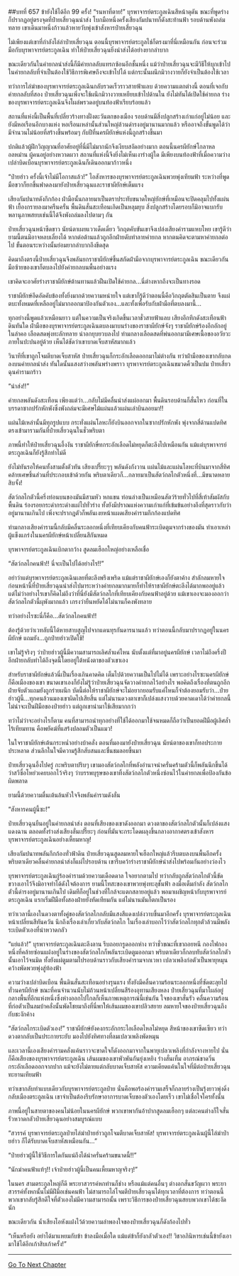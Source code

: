 ##บทที่ 657 ข้ายังใช้ได้อีก 99 ครั้ง!
“รนหาที่ตาย!” บุรพาจารย์ตระกูลเฉินสีหน้าดุดัน ขณะที่พูดร่างก็ปรากฏอยู่ตรงจุดที่ป๋ายเสี่ยวฉุนนำส่ง โบกมือหนึ่งครั้งเสียงกัมปนาทก็ดังสะท้านฟ้า รอบด้านพังถล่มทลาย เขาเดินมาหนึ่งก้าวแล้วหายวับพุ่งเข้าสังหารป๋ายเสี่ยวฉุน

ไม่เพียงแต่เขาที่กำลังไล่ล่าป๋ายเสี่ยวฉุน ตอนนี้บุรพาจารย์ตระกูลไช่ก็ตรงมาที่นี่เหมือนกัน ก่อนจะร่วมมือกับบุรพาจารย์ตระกูลเฉิน ทำให้ป๋ายเสี่ยวฉุนยิ่งนำส่งได้อย่างยากลำบาก

ขณะเดียวกันในค่ายกลนำส่งนี้ก็มีค่ายกลลับแทรกซ้อนอีกชั้นหนึ่ง แม้ว่าป๋ายเสี่ยวฉุนจะมีวิธีให้บุกเข้าไปในค่ายกลลับที่จำเป็นต้องใช้วิธีการพิเศษถึงจะเข้าไปได้ แต่กระนั้นผนึกมิวางวายก็ยังจำเป็นต้องใช้เวลา

ทว่าการไล่ฆ่าของบุรพาจารย์ตระกูลเฉินกลับรวดเร็วราวสายฟ้าแลบ ด้วยความแตกต่างนี้ ตอนที่เจอกับค่ายกลลับที่สอง ป๋ายเสี่ยวฉุนเพิ่งจะใช้ผนึกมิวางวายเหยียบเข้าไปด้านใน ยังไม่ทันได้เปิดใช้ค่ายกล ร่างของบุรพาจารย์ตระกูลเฉินจึงโผล่พรวดอยู่บนท้องฟ้าเรียบร้อยแล้ว

สถานที่แห่งนี้เป็นพื้นที่เปลี่ยวร้างทางฝั่งตะวันตกของเมือง รอบด้านมีสิ่งปลูกสร้างเก่าแก่อยู่ไม่น้อย และยังมีหอเรือนอีกบางแห่ง หอเรือนเหล่านั้นส่วนใหญ่ล้วนดำรงอยู่มานานมากแล้ว หรืออาจถึงขั้นพูดได้ว่ามีจำนวนไม่น้อยที่สร้างขึ้นพร้อมๆ กับปีที่นครผียักษ์แห่งนี้ถูกสร้างขึ้นมา

ปกติแล้วผู้ฝึกวิญญาณที่อาศัยอยู่ที่นี่มีไม่มากนักจึงเงียบสงัดอย่างมาก ตอนนี้นครผียักษ์โกลาหลอลหม่าน ผู้คนอยู่อย่างหวาดผวา สถานที่แห่งนี้จึงยิ่งไม่เห็นเงาร่างผู้ใด มีเพียงบนท้องฟ้าที่เมื่อความว่างเปล่าบิดเบือนบุรพาจารย์ตระกูลเฉินก็เดินออกมาก้าวหนึ่ง

“ป๋ายฮ่าว ครั้งนี้เจ้าไม่มีโอกาสแล้ว!” ไอสังหารของบุรพาจารย์ตระกูลเฉินพวยพุ่งเทียมฟ้า ระหว่างที่พูดมือขวาก็ยกขึ้นฟาดลงมายังป๋ายเสี่ยวฉุนและราชาผียักษ์เต็มแรง

เสียงกัมปนาทดังกึกก้อง ฝ่ามือนั้นกลายมาเป็นตราประทับขนาดใหญ่ยักษ์ที่เหมือนจะปิดคลุมไปทั้งแผ่นฟ้า เยื้องกรายลงมาครืนครั่น พื้นดินสั่นสะเทือนเกิดเป็นหลุมยุบ สิ่งปลูกสร้างโดยรอบก็มิอาจแบกรับพลานุภาพสยบเช่นนี้ได้จึงพังถล่มลงไปตามๆ กัน

ป๋ายเสี่ยวฉุนหน้าซีดขาว นัยน์ตาเผยแววเด็ดเดี่ยว วิกฤตคับขันเขาจึงเปล่งเสียงคำรามแหบโหย เขารู้ดีว่ายามนี้ตนมิอาจหลบเลี่ยงได้ หากต่อต้านแล้วถูกอีกฝ่ายดับทำลายค่ายกล หากตนคิดจะตามหาค่ายกลต่อไป ขั้นตอนระหว่างนั้นย่อมยากลำบากถึงขีดสุด

คิดมาถึงตรงนี้ป๋ายเสี่ยวฉุนจึงพลันยกราชาผียักษ์ขึ้นสกัดฝ่ามือจากบุรพาจารย์ตระกูลเฉิน ขณะเดียวกันมือซ้ายของเขาก็ตบลงไปยังค่ายกลบนพื้นอย่างแรง

เขาคิดจะอาศัยร่างราชาผียักษ์ต้านทานแล้วฝืนเปิดใช้ค่ายกล...นี่ต่างหากถึงจะเป็นทางรอด

ราชาผียักษ์อึดอัดคับข้องทั้งยิ่งมากด้วยความหน่ายใจ แต่เขาก็รู้ดีว่าตอนนี้คือวิกฤตตัดสินเป็นตาย จึงแผ่ตบะทั้งหมดที่เหลืออยู่ไม่มากออกมาป้องกันตัวเอง...และทั้งเพื่อรับกับฝ่ามือที่ตบลงมานี้...

ทุกอย่างนี้พูดแล้วเหมือนยาว แต่ในความเป็นจริงเกิดขึ้นเวลาชั่วสายฟ้าแลบ เสียงอึกทึกดังสะเทือนฟ้าดินทันใด ฝ่ามือของบุรพาจารย์ตระกูลเฉินตบลงมาบนร่างของราชาผียักษ์จังๆ ราชาผียักษ์ร้องอึกอักอยู่ในลำคอ เลือดสดพุ่งทะลักทลาย น่าอกยุบยวบลงไป ท่ามกลางเลือดสดที่พ่นออกมามีเศษเนื้อของอวัยวะภายในปะปนอยู่ด้วย เห็นได้ชัดว่าเขาบาดเจ็บสาหัสมากแล้ว

วินาทีที่เขาถูกโจมตีบาดเจ็บสาหัส ป๋ายเสี่ยวฉุนก็กระอักเลือดออกมาไม่ต่างกัน ทว่าฝ่ามือของเขากลับกดลงบนค่ายกลนำส่ง ทันใดนั้นแสงสว่างพลันพร่างพราว บุรพาจารย์ตระกูลเฉินขมวดคิ้วเป็นปม ป๋ายเสี่ยวฉุนคำรามกร้าว

“นำส่ง!!”

ค่ายกลพลันดังสะเทือน เพียงแต่ว่า...กลับไม่มีคลื่นนำส่งแผ่ออกมา พื้นดินรอบด้านก็สั่นไหว ก่อนที่ในบรรดาซากปรักหักพังซึ่งพังถล่มจะมีเศษไม้แผ่นแล้วแผ่นเล่าบินลอยมา!!

แผ่นไม้เหล่านั้นมีทุกรูปแบบ กระทั่งแผ่นโลหะก็ยังบินออกจากในซากปรักหักพัง พุ่งจากสี่ด้านแปดทิศตรงเข้ามารวมกันที่ป๋ายเสี่ยวฉุนในชั่วพริบตา

ภาพนี้ทำให้ป๋ายเสี่ยวฉุนอึ้งงัน ราชาผียักษี่ทกระอักเลือดไม่หยุดก็ตะลึงไปเหมือนกัน แม้แต่บุรพาจารย์ตระกูลเฉินก็ยังรู้สึกท่าไม่ดี

ยังไม่ทันรอให้คนทั้งสามตั้งตัวทัน เสียงเปรี๊ยะๆๆ พลันดังกังวาน แผ่นไม้และแผ่นโลหะที่บินมาจากสี่ทิศคล้ายเศษชิ้นส่วนที่ประกอบเข้าด้วยกัน พริบตาเดียวก็...กลายมาเป็นสัตว์กลไกตัวหนึ่งที่...มีขนาดหลายสิบจั้ง!

สัตว์กลไกตัวนี้ครึ่งท่อนบนของมันมีสามหัว หกแขน ท่อนล่างเป็นเหมือนสัตว์ร้ายทั่วไปที่สี่เท้าสัมผัสกับพื้นดิน ร่องรอยกระดำกระด่างแผ่ไปทั่วร่าง ทั้งยังมีปราณแห่งความเก่าแก่ที่เข้มข้นอย่างถึงที่สุดราวกับว่าอยู่มานานเกินไป เพิ่งจะปรากฎตัวก็พลันเงยหน้าแผดเสียงคำรามกึกก้องแปดทิศ

ท่ามกลางเสียงคำรามนี้กลับมีคลื่นระลอกหนึ่งที่เทียบเคียงกับคนฟ้าระเบิดตูมจากร่างของมัน ทำเอาเหล่าผู้แข็งแกร่งในนครผียักษ์หน้าเปลี่ยนสีกันหมด

บุรพาจารย์ตระกูลเฉินเบิกตากว้าง สูดลมเฮือกใหญ่อย่างเหลือเชื่อ

“สัตว์กลไกคนฟ้า!! นี่จะเป็นไปได้อย่างไร!!”

อย่าว่าแต่บุรพาจารย์ตระกูลเฉินเลยที่ตะลึงพรึงเพริด แม้แต่ราชาผียักษ์เองก็ยังตาค้าง สำลักลมหายใจ ก่อนหน้านี้ที่ป๋ายเสี่ยวฉุนนำส่งไปมาระหว่างค่ายกลมากมายก็ทำให้ราชาผียักษ์ตะลึงได้มากพออยู่แล้ว แต่ไม่ว่าอย่างไรเขาก็คิดไม่ถึงว่าที่นี่ยังมีสัตว์กลไกที่เทียบเคียงกับคนฟ้าอยู่ด้วย แม้เขาเองจะมองออกว่าสัตว์กลไกตัวนี้ผุพังมากแล้ว เกรงว่ายืนหยัดได้ไม่นานก็คงพังทลาย

ทว่าอย่างไรซะนี่ก็คือ...สัตว์กลไกคนฟ้า!!

ต้องรู้ด้วยว่าเวทลับนี้ได้หายสาบสูญไปจากแดนทุรกันดารนานแล้ว ทว่าตอนนี้กลับมาปรากฏอยู่ในนครผียักษ์ แถมยัง...ถูกป๋ายฮ่าวเปิดใช้!

เขาไม่รู้จริงๆ ว่าป๋ายฮ่าวผู้นี้มีความสามารถเลิศล้ำแค่ไหน นับตั้งแต่ที่มาอยู่นครผียักษ์ เวลาไม่ถึงครึ่งปีอีกฝ่ายกลับทำได้ถึงจุดนี้โดยอยู่ใต้หนังตาของตัวเขาเอง

สำหรับราชาผียักษ์แล้วนี่เป็นเรื่องเกินคาดคิด เต็มไปด้วยความเป็นไปไม่ได้ เพราะอย่างไรซะนครผียักษ์ก็คือเมืองของเขา ขนาดเขาเองก็ยังไม่รู้ว่าป๋ายเสี่ยวฉุนจัดวางค่ายกลไว้อย่างไร พอคิดถึงเรื่องที่ตนถูกอีกฝ่ายจับตัวแถมยังถูกร่ายผนึก บัดนี้ต่อให้ราชาผียักษ์จะไม่อยากยอมรับแค่ไหนก็จำต้องยอมรับว่า...ป๋ายฮ่าวผู้นี้...ทุกคนล้วนมองเขาผิดไปเสียสิ้น แต่ไม่นานดวงตาเขาก็เปล่งแสงวาบด้วยคาดเดาได้ว่าค่ายกลนี้ไม่น่าจะเป็นฝีมือของป๋ายฮ่าว แต่ถูกเขานำมาใช้เสียมากกว่า

ทว่าไม่ว่าจะอย่างไรก็ตาม คนที่สามารถนำทุกอย่างที่ใช้ได้ออกมาใช้จนหมดก็ถือว่าเป็นยอดฝีมือผู้เลิศล้ำไร้เทียมทาน คือพยัคฆ์ที่แสร้งปลอมตัวเป็นแมว!

ในใจราชาผียักษ์เต้นกระหน่ำอย่างบ้าคลั่ง ตอนที่มองมายังป๋ายเสี่ยวฉุน นัยน์ตาของเขาก็ทอประกายประหลาด ส่วนลึกในใจมีความรู้สึกสับสนและชื่นชมลอยขึ้นมา

ป๋ายเสี่ยวฉุนอึ้งไปครู่ กะพริบตาปริบๆ เขามองสัตว์กลไกที่พลังอำนาจน่าครั่นคร้ามตัวนี้ก็พลันนึกขึ้นได้ว่าสวีซื่อโหย่วเคยบอกไว้จริงๆ ว่าบรรพบุรุษของเขาทิ้งสัตว์กลไกตัวหนึ่งซ่อนไว้ในค่ายกลเพื่อป้องกันข้อผิดพลาด

ยามนี้ด้วยความตื่นเต้นล้นหัวใจจึงพลันคำรามดังลั่น

“สังหารคนผู้นี้ซะ!”

ป๋ายเสี่ยวฉุนยืนอยู่ในค่ายกลนำส่ง ตอนที่เสียงของเขาดังออกมา ดวงตาของสัตว์กลไกตัวนั้นก็เปล่งแสงแดงฉาน ตลอดทั้งร่างส่งเสียงลั่นเปรี๊ยะๆ ก่อนที่มันจะกระโดดผลุงขึ้นกลางอากาศตรงเข้าสังหารบุรพาจารย์ตระกูลเฉินอย่างเหี้ยมหาญ!

เสียงกัมปนาทพลันกึกก้องทั่วฟ้าดิน ป๋ายเสี่ยวฉุนสูดลมหายใจเฮือกใหญ่แล้วรีบตบลงบนพื้นอีกครั้ง พริบตาเดียวคลื่นค่ายกลนำส่งก็แผ่ไปรอบด้าน เขารีบคว้าร่างราชาผียักษ์นำส่งไปพร้อมกันอย่างว่องไว

บุรพาจารย์ตระกูลเฉินกู่ร้องคำรามด้วยความเดือดดาล ใจอยากตามไป ทว่ากลับถูกสัตว์กลไกตัวนี้ขัดขวางเอาไว้จึงมิอาจทำได้ดังใจต้องการ ยามนี้โทสะของเขาพวยพุ่งทะลุชั้นฟ้า ลงมือเต็มกำลัง สัตว์กลไกตัวนี้ดำรงอยู่มานานเกินไป เดิมทีก็อยู่ในช่วงที่ใกล้จะแตกสลายอยู่แล้ว พอมาเผชิญหน้ากับบุรพาจารย์ตระกูลเฉิน แรกเริ่มฝีมือทั้งสองฝ่ายยังทัดเทียมกัน แต่ไม่นานมันก็ตกเป็นรอง

ทว่าเวลานี้เองในดวงตาทั้งคู่ของสัตว์กลไกกลับมีแสงสีแดงเปล่งวาบขึ้นมาอีกครั้ง บุรพาจารย์ตระกูลเฉินหน้าเปลี่ยนสีทันควัน นึกถึงเรื่องเล่าเกี่ยวกับสัตว์กลไก ในเรื่องเล่าบอกไว้ว่าสัตว์กลไกทุกตัวล้วนมีพลังระเบิดตัวเองที่น่าหวาดกลัว

“แย่แล้ว!” บุรพาจารย์ตระกูลเฉินตะลึงลาน รีบถอยกรูดออกห่าง ทว่าชั่วขณะที่เขาถอยหนี กองไฟกองหนึ่งที่คล้ายซ่อนแฝงอยู่ในร่างของสัตว์กลไกก็พลันระเบิดตูมออกมา พริบตาเดียวก็กลบทับสัตว์กลไกตัวนั้นเอาไว้จนมิด ทั้งยังแผ่ตูมตามไปรอบด้านราวกับเสียงคำรามจากเวหา เปลวเพลิงก่อตัวเป็นพายุหมุนคว้างพัดพวยพุ่งสู่ท้องฟ้า

ความว่างเปล่าบิดเบือน พื้นดินสั่นสะเทือนอย่างรุนแรง ทั้งยังมีคลื่นความร้อนระลอกหนึ่งที่ซัดตะลุยไปทั่วนครผียักษ์ ขณะที่คนจำนวนนับไม่ถ้วนหน้าเปลี่ยนสีร้องอุทานเสียงหลง ป๋ายเสี่ยวฉุนที่มาโผล่อยู่กลางพื้นที่อีกแห่งหนึ่งซึ่งห่างออกไปไกลก็เห็นภาพเหตุการณ์นี้เช่นกัน ใจของเขาสั่นรัว คลื่นความร้อนที่ก่อตัวเป็นลมบ้าคลั่งนั้นพัดโชยมาถึงที่นี่พาให้เส้นผมของเขาปลิวสยาย ลมหายใจของป๋ายเสี่ยวฉุนถึงกับชะงักค้าง

“สัตว์กลไกระเบิดตัวเอง!” ราชาผียักษ์ยังคงกระอักกระไอเลือดไหลไม่หยุด สีหน้าของเขาซีดเซียว ทว่าดวงตากลับเป็นประกายระยับ มองไปยังทิศทางที่ลมเปลวเพลิงพัดหมุน

และเวลานี้เองเสียงคำรามคลั่งแค้นราวจะขาดใจก็ดังออกมาจากในพายุเปลวเพลิงที่กำลังจางหายไป นั่นก็คือเสียงของบุรพาจารย์ตระกูลเฉิน เส้นผมของเขาพัวพันกันยุ่งเหยิง ร่างสั่นเทิ้ม อาภรณ์ขาดวิ่น กระอักเลือดออกจากปาก แม้จะยังไม่ตายแต่กลับบาดเจ็บสาหัส ความเคียดแค้นในใจที่มีต่อป๋ายเสี่ยวฉุนทะยานเทียมฟ้า

ทว่าเขากลับทำแบบเดียวกับบุรพาจารย์ตระกูลป๋าย นั่นคือพอร้องคำรามเสร็จก็กลายร่างเป็นรุ้งยาวพุ่งดิ่งกลับเมืองตระกูลเฉิน เขาจำเป็นต้องรีบรักษาอาการบาดเจ็บของตัวเองโดยเร็ว เขาไม่เชื่อใจใครทั้งนั้น

ภาพนี้อยู่ในสายตาของคนไม่น้อยในนครผียักษ์ พวกเขาพากันอ้าปากสูดลมเฮือกๆ แต่ละคนต่างก็ใจสั่นรัวหวาดกลัวป๋ายเสี่ยวฉุนอย่างสมบูรณ์แบบ

“สวรรค์ บุรพาจารย์ตระกูลป๋ายไล่ฆ่าป๋ายฮ่าวถูกโจมตีบาดเจ็บสาหัส! บุรพาจารย์ตระกูลเฉินผู้นี้ไล่ฆ่าป๋ายฮ่าว ก็ได้รับบาดเจ็บสาหัสเหมือนกัน...”

“ป๋ายฮ่าวผู้นี้ใช้วิธีการใดกันแน่ถึงได้น่าครั่นคร้ามขนาดนี้!!”

“นักฆ่าคนฟ้าแท้ๆ!! เจ้าป๋ายฮ่าวผู้นี้เป็นคนเหี้ยมหาญจริงๆ!”

ในนคร สามตระกูลใหญ่ก็ดี พระยาสวรรค์หกท่านก็ช่าง หรือแม้แต่คนอื่นๆ ต่างอกสั่นขวัญผวา พระยาสวรรค์ทั้งหกนั้นไม่มีฝีมือเช่นคนฟ้า ไม่สามารถไล่โจมตีป๋ายเสี่ยวฉุนได้ทุกเวลาที่ต้องการ ทว่าตอนนี้พวกเขากลับรู้สึกดีใจที่ตัวเองไม่มีความสามารถนั้น เพราะวิธีการของป๋ายเสี่ยวฉุนสยบพวกเขาได้ชะงัดนัก

ขณะเดียวกัน น้ำเสียงโอหังแฝงไว้ด้วยความลำพองใจของป๋ายเสี่ยวฉุนก็ดังก้องไปทั่ว

“เห็นหรือยัง อย่าได้มาแหยมกับข้า ข้าลงมือเมื่อใด แม้แต่ข้าก็ยังกลัวตัวเอง!! วิชาอภินิหารเช่นนี้ข้ายังเอามาใช้ได้อีกเก้าสิบเก้าครั้ง!”

------


[Go To Next Chapter]( ./95.md)